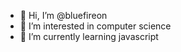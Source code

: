 - 👋 Hi, I’m @bluefireon
- 👀 I’m interested in computer science
- 🌱 I’m currently learning javascript


<!---
bluefireon/bluefireon is a ✨ special ✨ repository because its `README.md` (this file) appears on your GitHub profile.
You can click the Preview link to take a look at your changes.
--->
